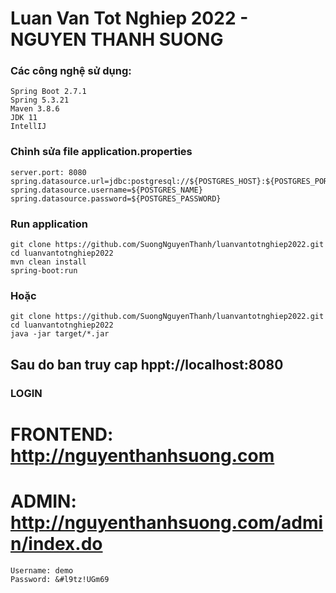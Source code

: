 # Luan Van Tot Nghiep 2022 - NGUYEN THANH SUONG
### Các công nghệ sử dụng:
```
Spring Boot 2.7.1
Spring 5.3.21
Maven 3.8.6
JDK 11
IntellIJ
```

### Chỉnh sửa file application.properties
```
server.port: 8080
spring.datasource.url=jdbc:postgresql://${POSTGRES_HOST}:${POSTGRES_PORT}/${POSTGRES_DB}
spring.datasource.username=${POSTGRES_NAME}
spring.datasource.password=${POSTGRES_PASSWORD}
```
### Run application
```
git clone https://github.com/SuongNguyenThanh/luanvantotnghiep2022.git
cd luanvantotnghiep2022
mvn clean install
spring-boot:run
```
### Hoặc
```
git clone https://github.com/SuongNguyenThanh/luanvantotnghiep2022.git
cd luanvantotnghiep2022
java -jar target/*.jar
```
## Sau do ban truy cap hppt://localhost:8080

### LOGIN 
# FRONTEND: http://nguyenthanhsuong.com
# ADMIN: http://nguyenthanhsuong.com/admin/index.do
```
Username: demo
Password: &#l9tz!UGm69
```
